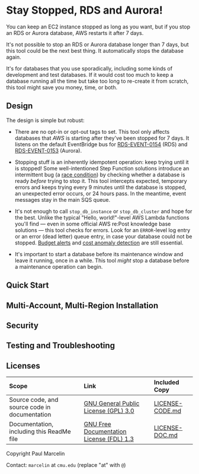 # Stay Stopped, RDS and Aurora!

You can keep an EC2 instance stopped as long as you want, but if you stop an
RDS or Aurora database, AWS restarts it after 7 days.

It's not possible to stop an RDS or Aurora database longer than 7 days, but
this tool could be the next best thing. It automatically stops the database
again.

It's for databases that you use sporadically, including some kinds of
development and test databases. If it would cost too much to keep a database
running all the time but take too long to re-create it from scratch, this
tool might save you money, time, or both.

## Design

The design is simple but robust:

- There are no opt-in or opt-out tags to set. This tool only affects databases
  that _AWS_ is starting after they've been stopped for 7 days. It listens on
  the default EventBridge bus for
  [RDS-EVENT-0154](https://docs.aws.amazon.com/AmazonRDS/latest/UserGuide/USER_Events.Messages.html#USER_Events.Messages.instance)
  (RDS)
  and
  [RDS-EVENT-0153](https://docs.aws.amazon.com/AmazonRDS/latest/AuroraUserGuide/USER_Events.Messages.html#USER_Events.Messages.cluster)
  (Aurora).

- Stopping stuff is an inherently idempotent operation: keep trying until it
  is stopped! Some well-intentioned Step Function solutions introduce an
  intermittent bug (a
  [race condition](https://en.wikipedia.org/wiki/Race_condition))
  by checking whether a database is ready _before_ trying to stop it. This
  tool intercepts expected, temporary errors and keeps trying every 9 minutes
  until the database is stopped, an unexpected error occurs, or 24 hours pass.
  In the meantime, event messages stay in the main SQS queue.

- It's not enough to call `stop_db_instance` or `stop_db_cluster` and hope for
  the best. Unlike the typical "Hello, world!"-level AWS Lambda functions
  you'll find &mdash; even in some official AWS re:Post knowledge base
  solutions &mdash; this tool checks for errors. Look for an `ERROR`-level
  log entry or an error (dead letter) queue entry, in case your database could
  not be stopped.
  [Budget alerts](https://docs.aws.amazon.com/cost-management/latest/userguide/budgets-action-configure.html)
  and
  [cost anomaly detection](https://docs.aws.amazon.com/cost-management/latest/userguide/manage-ad.html)
  are still essential.

- It's important to start a database before its maintenance window and leave it
  running, once in a while. This tool _might_ stop a database before a
  maintenance operation can begin.

## Quick Start

## Multi-Account, Multi-Region Installation

## Security

## Testing and Troubleshooting

## Licenses

|Scope|Link|Included Copy|
|:---|:---|:---|
|Source code, and source code in documentation|[GNU General Public License (GPL) 3.0](http://www.gnu.org/licenses/gpl-3.0.html)|[LICENSE-CODE.md](/LICENSE-CODE.md)|
|Documentation, including this ReadMe file|[GNU Free Documentation License (FDL) 1.3](http://www.gnu.org/licenses/fdl-1.3.html)|[LICENSE-DOC.md](/LICENSE-DOC.md)|

Copyright Paul Marcelin

Contact: `marcelin` at `cmu.edu` (replace "at" with `@`)
